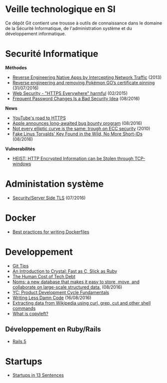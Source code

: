 # Veille technologique en SI

Ce dépôt Git contient une trousse à outils de connaissance dans le domaine de la Sécurité Informatique,
de l'administration système et du développement informatique.

# Securité Informatique

**Méthodes**

- [Reverse Engineering Native Apps by Intercepting Network Traffic](http://nickfishman.com/post/50557873036/reverse-engineering-native-apps-by-intercepting-network) (2013)
- [Reverse engineering and removing Pokémon GO’s certificate pinning](https://eaton-works.com/2016/07/31/reverse-engineering-and-removing-pokemon-gos-certificate-pinning/) (31/07/2016)
- [Web Security - "HTTPS Everywhere" harmful](https://www.w3.org/DesignIssues/Security-NotTheS.html) (02/2015)
- [Frequent Password Changes Is a Bad Security Idea](https://www.schneier.com/blog/archives/2016/08/frequent_passwo.html) (08/2016)

**News**

- [YouTube's road to HTTPS ](https://youtube-eng.blogspot.fr/2016/08/youtubes-road-to-https.html)
- [Apple announces long-awaited bug bounty program](https://techcrunch.com/2016/08/04/apple-announces-long-awaited-bug-bounty-program/) (08/2016)
- [Not every elliptic curve is the same: trough on ECC security](http://infosecurity.ch/20100926/not-every-elliptic-curve-is-the-same-trough-on-ecc-security/) (2010)
- [Fake Linus Torvalds' Key Found in the Wild, No More Short-IDs](https://lkml.org/lkml/2016/8/15/445) (08/2016)

**Vulnerabilités**

- [HEIST: HTTP Encrypted Information can be Stolen through TCP-windows](https://tom.vg/papers/heist_blackhat2016.pdf)

# Administation système

- [Security/Server Side TLS](https://wiki.mozilla.org/Security/Server_Side_TLS) (07/2016)

# Docker

- [Best practices for writing Dockerfiles](https://docs.docker.com/engine/userguide/eng-image/dockerfile_best-practices/)

# Developpement

- [Git Tips](https://git.wiki.kernel.org/index.php/GitTips)
- [An Introduction to Crystal: Fast as C, Slick as Ruby](https://blog.codeship.com/an-introduction-to-crystal-fast-as-c-slick-as-ruby/)
- [The Human Cost of Tech Debt](http://www.daedtech.com/human-cost-tech-debt/)
- [Noms: a new database that makes it easy to store, move, and collaborate on large-scale structured data.](https://medium.com/@aboodman/noms-init-98b7f0c3566#.3m5ju0dbh) (08/2016)
- [YC: Product Development Cycle Fundamentals](http://themacro.com/articles/2016/08/product-development-cycle-fundamentals/)
- [Writing Less Damn Code](http://www.heydonworks.com/article/on-writing-less-damn-code) (16/08/2016)
- [Extracting data from Wikipedia using curl, grep, cut and other shell commands](http://loige.co/extracting-data-from-wikipedia-using-curl-grep-cut-and-other-bash-commands/)
- [What is copyleft?](https://opensource.com/resources/what-is-copyleft)

## Développement en Ruby/Rails

- [Rails 5](http://blog.bigbinary.com/categories/Rails-5)

# Startups

- [Startups in 13 Sentences](http://www.paulgraham.com/13sentences.html)
